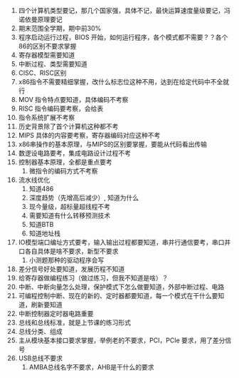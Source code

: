 1. 四个计算机类型要记，那几个国家强，具体不记，最快运算速度量级要记，冯诺依曼原理要记
2. 期末范围全学期，期中前30%
3. 程序启动运行过程，BIOS 开始，如何运行程序，各个模式都不需要？？各个86的区别不要求掌握
4. 寄存器模型需要知道
5. 中断过程、类型需要知道
6. CISC、RISC区别
7. x86指令不需要精细掌握，改什么标志位这种不用，达到在给定代码中不全就行
8. MOV 指令特点要知道，具体编码不考察
9. RISC 指令编码要考察，会给表
10. 指令系统扩展不考察
11. 历史背景除了首个计算机这种都不考
12. MIPS 具体的内容要考察，寄存器编码对应这种不考
13. x86串操作的基本原理，与MIPS的区别要掌握，要能从代码看出传输
14. 数逻设电路要考，集成电路设计过程不考
15. 控制器基本原理，全都是重点要考
    1. 微指令的编码方式不考察
16. 流水线优化
    1. 知道486
    2. 深度趋势（先增高后减少）, 知道为什么
    3. 现今量级，超标量超线程不考
    4. 需要知道有什么转移预测技术
    5. 知道BTB
    6. 知道地址栈
17. IO模型端口编址方式要考，输入输出过程都要知道，串并行通信要考，串口并口各自具体是啥不要求，新型不要求
    1. 小测题那种的驱动程序会写
18. 差分信号好处要知道，发展历程不知道
19. 给寄存器做编程练习（做过练习，但我不知道是啥）？
20. 中断、中断向量怎么处理，保护模式下怎么做要知道，外部中断过程、电路
21. 可编程控制中断、现在的新的、定时器都要知道，每一个模式在干什么要知道，刷新要知道
22. 中断控制器定时器电路重要
23. 总线和总线标准，就是上节课的练习形式
24. 总线分类、组成
25. 主从模块基本接口要求掌握，举例老的不要求，PCI，PCIe 要求，用了差分信号
26. USB总线不要求
    1. AMBA总线名字不要求，AHB是干什么的要求